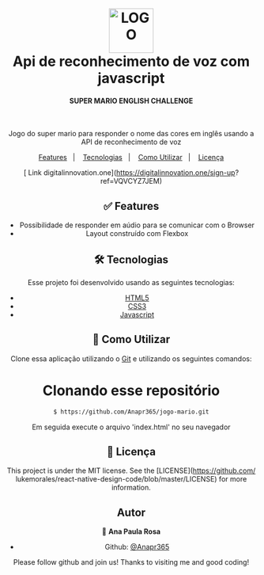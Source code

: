 <h1 align="center">
    <img alt="LOGO" height="90px" src="https://hermes.digitalinnovation.one/site/
images/logo-footer.png" />
    <br>
    Api de reconhecimento de voz com javascript
</h1>

<h4 align="center">SUPER MARIO ENGLISH CHALLENGE</h4> 
</br>
  <p align="center">Jogo do super mario para responder o nome das cores em 
inglês usando a API de reconhecimento de voz</p>

<div align="center">

<p align="center">
  <a href="#white_check_mark-Features">Features</a>&nbsp;&nbsp;&nbsp;|&nbsp;&nbsp;&nbsp;
  <a href="#globe_with_meridians-Tecnologias">Tecnologias</a>&nbsp;&nbsp;&nbsp;|&nbsp;&nbsp;&nbsp;
  <a href="#wrench-Como-utilizar">Como Utilizar</a>&nbsp;&nbsp;&nbsp;|&nbsp;&nbsp;&nbsp;
  <a href="#memo-Licença">Licença</a>
</p>

[ Link digitalinnovation.one](https://digitalinnovation.one/sign-up?
ref=VQVCYZ7JEM)
## :white_check_mark: Features

* Possibilidade de responder em aúdio para se comunicar com o Browser
* Layout construído com Flexbox

## 🛠 Tecnologias

Esse projeto foi desenvolvido usando as seguintes tecnologias:

-  [HTML5](https://developer.mozilla.org/pt-BR/docs/Web/HTML/HTML5)
-  [CSS3](https://developer.mozilla.org/pt-BR/docs/Archive/CSS3)
-  [Javascript](https://developer.mozilla.org/pt-BR/docs/Aprender/JavaScript)

## :wrench: Como Utilizar

Clone essa aplicação utilizando o [Git](https://git-scm.com) e utilizando os 
seguintes comandos:

# Clonando esse repositório
```bash
$ https://github.com/Anapr365/jogo-mario.git
```
Em seguida execute o arquivo 'index.html' no seu navegador

## :memo: Licença 
This project is under the MIT license. See the [LICENSE](https://github.com/
lukemorales/react-native-design-code/blob/master/LICENSE) for more information.

## Autor

👤 **Ana Paula Rosa**

* Github: [@Anapr365](https://github.com/Anapr365)

Please follow github and join us!
Thanks to visiting me and good coding!





 

